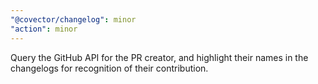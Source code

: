 ```yaml
---
"@covector/changelog": minor
"action": minor
---
```


Query the GitHub API for the PR creator, and highlight their names in the changelogs for recognition of their contribution.
